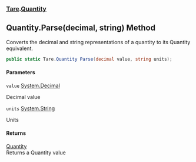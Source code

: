 ### [Tare](Tare.md 'Tare').[Quantity](Tare.Quantity.md 'Tare.Quantity')

## Quantity.Parse(decimal, string) Method

Converts the decimal and string representations of a quantity to its Quantity equivalent.

```csharp
public static Tare.Quantity Parse(decimal value, string units);
```
#### Parameters

<a name='Tare.Quantity.Parse(decimal,string).value'></a>

`value` [System.Decimal](https://docs.microsoft.com/en-us/dotnet/api/System.Decimal 'System.Decimal')

Decimal value

<a name='Tare.Quantity.Parse(decimal,string).units'></a>

`units` [System.String](https://docs.microsoft.com/en-us/dotnet/api/System.String 'System.String')

Units

#### Returns
[Quantity](Tare.Quantity.md 'Tare.Quantity')  
Returns a Quantity value